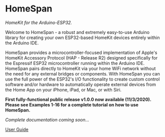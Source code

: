 # HomeSpan
_HomeKit for the Arduino-ESP32._

Welcome to HomeSpan - a robust and extremely easy-to-use Arduino library for creating your own ESP32-based HomeKit devices entirely within the Arduino IDE.

HomeSpan provides a microcontroller-focused implementation of Apple's HomeKit Accessory Protocol (HAP - Release R2) designed specifically for the Espressif ESP32 microcontroller running within the Arduino IDE.  HomeSpan pairs directly to HomeKit via your home WiFi network without the need for any external bridges or components.  With HomeSpan you can use the full power of the ESP32's I/O functionality to create custom control software and/or hardware to automatically operate external devices from the Home App on your iPhone, iPad, or Mac, or with Siri.

**First fully-functional public release v1.0.0 now available (11/3/2020).  Please see Examples 1-16 for a complete tutorial on how to use HomeSpan.**

_Complete documentation coming soon..._

[User Guide](docs/UserGuide.md)

